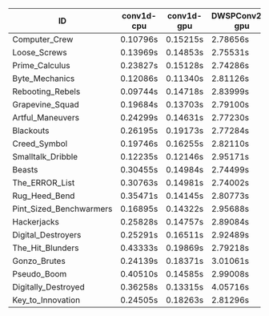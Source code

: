 |ID|conv1d-cpu|conv1d-gpu|DWSPConv2D-gpu|gemm-gpu|avg|
|-|-|-|-|-|-|
|Computer_Crew|0.10796s|0.15215s|2.78656s|1.70286s|1.18738s|
|Loose_Screws|0.13969s|0.14853s|2.75531s|1.72707s|1.19265s|
|Prime_Calculus|0.23827s|0.15128s|2.74286s|1.64789s|1.19508s|
|Byte_Mechanics|0.12086s|0.11340s|2.81126s|1.74158s|1.19677s|
|Rebooting_Rebels|0.09744s|0.14718s|2.83999s|1.71249s|1.19928s|
|Grapevine_Squad|0.19684s|0.13703s|2.79100s|1.68966s|1.20363s|
|Artful_Maneuvers|0.24299s|0.14631s|2.77230s|1.65578s|1.20434s|
|Blackouts|0.26195s|0.19173s|2.77284s|1.66177s|1.22207s|
|Creed_Symbol|0.19746s|0.16255s|2.82110s|1.73286s|1.22849s|
|Smalltalk_Dribble|0.12235s|0.12146s|2.95171s|1.75119s|1.23668s|
|Beasts|0.30455s|0.14984s|2.74499s|1.83978s|1.25979s|
|The_ERROR_List|0.30763s|0.14981s|2.74002s|1.85018s|1.26191s|
|Rug_Heed_Bend|0.35471s|0.14145s|2.80773s|1.82565s|1.28239s|
|Pint_Sized_Benchwarmers|0.16895s|0.14322s|2.95688s|1.87453s|1.28589s|
|Hackerjacks|0.25828s|0.14757s|2.89084s|1.85554s|1.28806s|
|Digital_Destroyers|0.25291s|0.16511s|2.92489s|1.85531s|1.29956s|
|The_Hit_Blunders|0.43333s|0.19869s|2.79218s|1.85880s|1.32075s|
|Gonzo_Brutes|0.24139s|0.18371s|3.01061s|1.88761s|1.33083s|
|Pseudo_Boom|0.40510s|0.14585s|2.99008s|1.88922s|1.35756s|
|Digitally_Destroyed|0.36258s|0.13315s|4.05716s|2.44055s|1.74836s|
|Key_to_Innovation|0.24505s|0.18263s|2.81296s|infs|infs|

